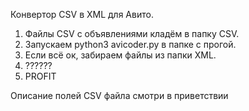 Конвертор CSV в XML для Авито. 
1. Файлы CSV с объявлениями кладём в папку CSV. 
2. Запускаем python3 avicoder.py в папке с прогой.
3. Если всё ок, забираем файлы из папки XML.
4. ??????
5. PROFIT


Описание полей CSV файла смотри в приветствии